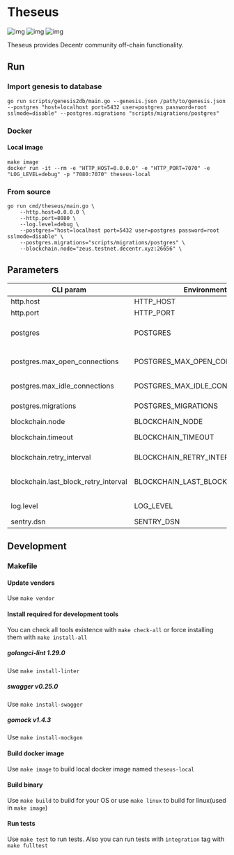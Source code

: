 # Theseus
![img](https://img.shields.io/docker/cloud/build/decentr/theseus.svg) ![img](https://img.shields.io/github/go-mod/go-version/Decentr-net/theseus) ![img](https://img.shields.io/github/v/tag/Decentr-net/theseus?label=version)

Theseus provides Decentr community off-chain functionality.

## Run
### Import genesis to database
```
go run scripts/genesis2db/main.go --genesis.json /path/to/genesis.json --postgres "host=localhost port=5432 user=postgres password=root sslmode=disable" --postgres.migrations "scripts/migrations/postgres"
```

### Docker
#### Local image
```
make image
docker run -it --rm -e "HTTP_HOST=0.0.0.0" -e "HTTP_PORT=7070" -e "LOG_LEVEL=debug" -p "7080:7070" theseus-local
```
### From source
```
go run cmd/theseus/main.go \
    --http.host=0.0.0.0 \
    --http.port=8080 \
    --log.level=debug \
    --postgres="host=localhost port=5432 user=postgres password=root sslmode=disable" \
    --postgres.migrations="scripts/migrations/postgres" \
    --blockchain.node="zeus.testnet.decentr.xyz:26656" \
```

## Parameters

| CLI param         | Environment var          | Default | Required | Description
|---------------|------------------|---------------|-------|---------------------------------
| http.host         | HTTP_HOST         | 0.0.0.0  | true | host to bind server
| http.port    | HTTP_PORT    | 8080  | true | port to listen
| postgres    | POSTGRES    | host=localhost port=5432 user=postgres password=root sslmode=disable  | true | postgres dsn
| postgres.max_open_connections    | POSTGRES_MAX_OPEN_CONNECTIONS    | 0 | true | postgres maximal open connections count, 0 means unlimited
| postgres.max_idle_connections    | POSTGRES_MAX_IDLE_CONNECTIONS    | 5 | true | postgres maximal idle connections count
| postgres.migrations    | POSTGRES_MIGRATIONS    | /migrations/postgres | true | postgres migrations directory
| blockchain.node   | BLOCKCHAIN_NODE    | http://zeus.testnet.decentr.xyz:26657 | true | decentr node address
| blockchain.timeout   | BLOCKCHAIN_TIMEOUT    | 5s| true | timeout for requests to blockchain node
| blockchain.retry_interval   | BLOCKCHAIN_RETRY_INTERVAL    | 2s | true | interval to be waited on error before retry
| blockchain.last_block_retry_interval   | BLOCKCHAIN_LAST_BLOCK_RETRY_INTERVAL    | 1s | true | duration to be waited when new block isn't produced before retry
| log.level   | LOG_LEVEL   | info | false | level of logger (debug,info,warn,error)
| sentry.dsn    | SENTRY_DSN    |  | false | sentry dsn

## Development
### Makefile
#### Update vendors
Use `make vendor`
#### Install required for development tools
You can check all tools existence with `make check-all` or force installing them with `make install-all` 
##### golangci-lint 1.29.0
Use `make install-linter`
##### swagger v0.25.0
Use `make install-swagger`
##### gomock v1.4.3
Use `make install-mockgen`
#### Build docker image
Use `make image` to build local docker image named `theseus-local`
#### Build binary
Use `make build` to build for your OS or use `make linux` to build for linux(used in `make image`) 
#### Run tests
Use `make test` to run tests. Also you can run tests with `integration` tag with `make fulltest`
